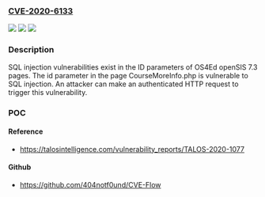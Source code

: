 ### [CVE-2020-6133](https://cve.mitre.org/cgi-bin/cvename.cgi?name=CVE-2020-6133)
![](https://img.shields.io/static/v1?label=Product&message=OS4Ed%20&color=blue)
![](https://img.shields.io/static/v1?label=Version&message=OS4Ed%20openSIS%207.3%20&color=brightgreen)
![](https://img.shields.io/static/v1?label=Vulnerability&message=CWE-89%3A%20Improper%20Neutralization%20of%20Special%20Elements%20used%20in%20an%20SQL%20Command%20('SQL%20Injection')&color=brightgreen)

### Description

SQL injection vulnerabilities exist in the ID parameters of OS4Ed openSIS 7.3 pages. The id parameter in the page CourseMoreInfo.php is vulnerable to SQL injection. An attacker can make an authenticated HTTP request to trigger this vulnerability.

### POC

#### Reference
- https://talosintelligence.com/vulnerability_reports/TALOS-2020-1077

#### Github
- https://github.com/404notf0und/CVE-Flow

